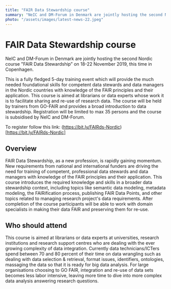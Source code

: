 ```yaml
---
title: "FAIR Data Stewardship course"
summary: "NeIC and DM-Forum in Denmark are jointly hosting the second Nordic course FAIR Data Stewardship on 18-22 November 2019, this time in Copenhagen."
photo: "/assets/images/latest-news-22.jpeg"
---
```


FAIR Data Stewardship course
===============================

NeIC and DM-Forum in Denmark are jointly hosting the second Nordic course "FAIR Data Stewardship” on 18-22 November 2019, this time in Copenhagen.

This is a fully fledged 5-day training event which will provide the much needed foundational skills for competent data stewards and data managers in the Nordic countries with knowledge of the FAIR principles and their application. This course is aimed at librarians or data experts whose work it is to facilitate sharing and re-use of research data. The course will be held by trainers from GO-FAIR and provides a broad introduction to data stewardship. Registration will be limited to max 35 persons and the course is subsidised by NeIC and DM-Forum.

To register follow this link: (https://bit.ly/FAIRds-Nordic)[https://bit.ly/FAIRds-Nordic]

## Overview
FAIR Data Stewardship, as a new profession, is rapidly gaining momentum. New requirements from national and international funders are driving the need for training of competent, professional data stewards and data managers with knowledge of the FAIR principles and their application. This course introduces the required knowledge and skills in a broader data stewardship context, including topics like semantic data modeling, metadata modeling, the FAIRification process, publishing FAIR Data Points, and other topics related to managing research project's data requirements. After completion of the course participants will be able to work with domain specialists in making their data FAIR and preserving them for re-use.
<br>
## Who should attend
This course is aimed at librarians or data experts at universities, research institutions and research support centres who are dealing with the ever growing complexity of data integration. Currently data technicians/ICTers spend between 70 and 80 percent of their time on data wrangling such as dealing with data selection & retrieval, format issues, identifiers, ontologies, massaging the data so that it is ready for big data analysis. For large organisations choosing to GO FAIR, integration and re-use of data sets becomes less labor intensive, leaving more time to dive into more complex data analysis answering research questions.
